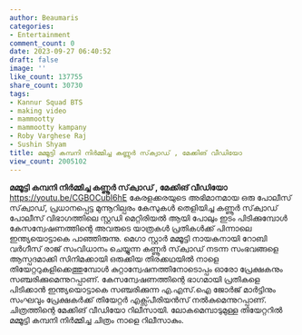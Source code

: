 ```yaml
---
author: Beaumaris
categories:
- Entertainment
comment_count: 0
date: 2023-09-27 06:40:52
draft: false
image: ''
like_count: 137755
share_count: 30730
tags:
- Kannur Squad BTS
- making video
- mammootty
- mammootty kampany
- Roby Varghese Raj
- Sushin Shyam
title: മമ്മൂട്ടി കമ്പനി നിർമ്മിച്ച കണ്ണൂർ സ്‌ക്വാഡ് , മേക്കിങ് വീഡിയോ
view_count: 2005102
---
```


**മമ്മൂട്ടി കമ്പനി നിർമ്മിച്ച കണ്ണൂർ സ്‌ക്വാഡ് , മേക്കിങ് വീഡിയോ** https://youtu.be/CGBOCubI6hE കേരളക്കരയുടെ അഭിമാനമായ ഒരു പോലീസ് സ്‌ക്വാഡ്, പ്രധാനപ്പെട്ട മുന്നൂറില്പരം കേസുകൾ തെളിയിച്ച കണ്ണൂർ സ്‌ക്വാഡ് പോലീസ് വിഭാഗത്തിലെ സ്റ്റഡി മെറ്റിരിയൽ ആയി പോലും ഇടം പിടിക്കുമ്പോൾ കേസന്വേഷണത്തിന്റെ അവരുടെ യാത്രകൾ പ്രതികൾക്ക് പിന്നാലെ ഇന്ത്യയൊട്ടാകെ പാഞ്ഞിരുന്നു. മെഗാ സ്റ്റാർ മമ്മൂട്ടി നായകനായി റോബി വർഗീസ് രാജ് സംവിധാനം ചെയ്യുന്ന കണ്ണൂർ സ്‌ക്വാഡ് നടന്ന സംഭവങ്ങളെ ആസ്പദമാക്കി സിനിമക്കായി ഒരുക്കിയ തിരക്കഥയിൽ നാളെ തിയേറ്ററുകളിക്കെത്തുമ്പോൾ കുറ്റാന്വേഷനത്തിനോടൊപ്പം ഓരോ പ്രേക്ഷകനും സഞ്ചരിക്കുമെന്നുറപ്പാണ്. കേസന്വേഷണത്തിന്റെ ഭാഗമായി പ്രതികളെ പിടിക്കാൻ ഇന്ത്യയൊട്ടാകെ സഞ്ചരിക്കുന്ന എ.എസ്‌.ഐ ജോർജ് മാർട്ടിനും സംഘവും പ്രേക്ഷകർക്ക് തിയേറ്റർ എക്സ്പീരിയൻസ് നൽകുമെന്നുറപ്പാണ്. ചിത്രത്തിന്റെ മേക്കിങ് വീഡിയോ റിലീസായി. ലോകമെമ്പാടുമുള്ള തിയേറ്ററിൽ മമ്മൂട്ടി കമ്പനി നിർമ്മിച്ച ചിത്രം നാളെ റിലീസാകും.